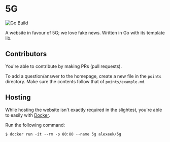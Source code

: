 # 5G

![Go Build](https://github.com/elitisgroup/5G/workflows/Go%20Build/badge.svg)

A website in favour of 5G; we love fake news.
Written in Go with its template lib.

## Contributors

You're able to contribute by making PRs (pull requests).

To add a question/answer to the homepage, create a new file in the `points` directory.
Make sure the contents follow that of `points/example.md`.

## Hosting

While hosting the website isn't exactly required in the slightest,
you're able to easily with [Docker](https://hub.docker.com/r/alexeek/5g).

Run the following command:

```shell script
$ docker run -it --rm -p 80:80 --name 5g alexeek/5g
```